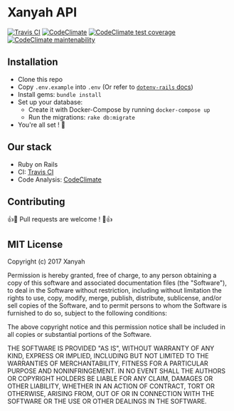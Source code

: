 # Xanyah API

[![Travis CI](https://img.shields.io/travis/xanyah/xanyah-api.svg)](https://travis-ci.org/xanyah/xanyah-api) [![CodeClimate](https://img.shields.io/codeclimate/github/xanyah/xanyah-api.svg)](https://codeclimate.com/github/xanyah/xanyah-api) [![CodeClimate test coverage](https://img.shields.io/codeclimate/coverage/github/xanyah/xanyah-api.svg)](https://codeclimate.com/github/xanyah/xanyah-api) [![CodeClimate maintenability](https://img.shields.io/codeclimate/maintainability/xanyah/xanyah-api.svg)](https://codeclimate.com/github/xanyah/xanyah-api)

## Installation

- Clone this repo
- Copy `.env.example` into `.env` (Or refer to [`dotenv-rails` docs](https://github.com/bkeepers/dotenv#dotenv-))
- Install gems: `bundle install`
- Set up your database:
  - Create it with Docker-Compose by running `docker-compose up`
  - Run the migrations: `rake db:migrate`
- You're all set ! :tada:

## Our stack

- Ruby on Rails
- CI: [Travis CI](https://travis-ci.org/xanyah/xanyah-api)
- Code Analysis: [CodeClimate](https://codeclimate.com/github/xanyah/xanyah-api)

## Contributing

:+1::tada: Pull requests are welcome ! :tada::+1:

## MIT License

Copyright (c) 2017 Xanyah

Permission is hereby granted, free of charge, to any person obtaining a copy
of this software and associated documentation files (the "Software"), to deal
in the Software without restriction, including without limitation the rights
to use, copy, modify, merge, publish, distribute, sublicense, and/or sell
copies of the Software, and to permit persons to whom the Software is
furnished to do so, subject to the following conditions:

The above copyright notice and this permission notice shall be included in all
copies or substantial portions of the Software.

THE SOFTWARE IS PROVIDED "AS IS", WITHOUT WARRANTY OF ANY KIND, EXPRESS OR
IMPLIED, INCLUDING BUT NOT LIMITED TO THE WARRANTIES OF MERCHANTABILITY,
FITNESS FOR A PARTICULAR PURPOSE AND NONINFRINGEMENT. IN NO EVENT SHALL THE
AUTHORS OR COPYRIGHT HOLDERS BE LIABLE FOR ANY CLAIM, DAMAGES OR OTHER
LIABILITY, WHETHER IN AN ACTION OF CONTRACT, TORT OR OTHERWISE, ARISING FROM,
OUT OF OR IN CONNECTION WITH THE SOFTWARE OR THE USE OR OTHER DEALINGS IN THE
SOFTWARE.
